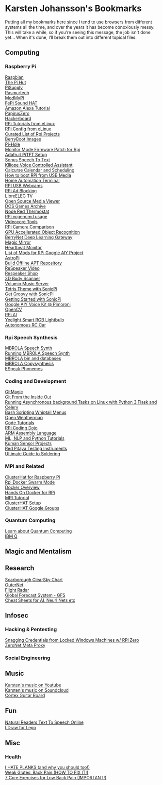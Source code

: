 # Karsten Johansson's Bookmarks
Putting all my bookmarks here since I tend to use browsers from different systems all the time, and over the years it has become obnoxiously messy. This will take a while, so if you're seeing this message, the job isn't done yet... When it's done, I'll break them out into different topical files. 


## Computing

### Raspberry Pi
[Raspbian](https://www.raspbian.org/)<br>
[The Pi Hut](https://thepihut.com/collections/raspberry-pi)<br>
[PiSupply](https://www.pi-supply.com)<br>
[Rasmurtech](http://www.rasmurtech.com/)<br>
[ModMyPi](https://www.modmypi.com/)<br>
[FePi Sound HAT](http://fe-pi.com/products/fe-pi-audio-z-v2)<br>
[Amazon Alexa Tutorial](http://www.rasmurtech.com/)<br>
[PapirusZero](https://www.youtube.com/watch?v=zC0DITQ7OvM)<br>
[Hackerboard](http://hackerboards.com/rpi-3-add-on-loads-up-on-sensors-wireless-radios/)<br>
[RPi Tutorials from eLinux](http://elinux.org/RPi_Tutorials#Installing_Google_Coder_on_Raspbian)<br>
[RPi Config from eLinux](http://elinux.org/RPi_Tutorials#Installing_Google_Coder_on_Raspbian)<br>
[Curated List of Rpi Projects](https://github.com/blackout314/awesome-raspberry-pi)<br>
[BerryBoot Images](http://berryboot.alexgoldcheidt.com/images/)<br>
[Pi-Hole](https://github.com/pi-hole/pi-hole)<br>
[Monitor Mode Firmware Patch for Rpi](https://github.com/seemoo-lab/bcm-rpi3)<br>
[Adafruit PiTFT Setup](https://learn.adafruit.com/running-opengl-based-games-and-emulators-on-adafruit-pitft-displays/pitft-setup)<br>
[Sonus Speech To Text](https://github.com/evancohen/sonus)<br>
[Klliope Voice Controlled Assistant](https://github.com/kalliope-project/kalliope)<br>
[Calcurse Calendar and Scheduling](http://calcurse.org/)<br>
[How to boot RPi from USB Media](https://www.raspberrypi.org/documentation/hardware/raspberrypi/bootmodes/msd.md)<br>
[Home Automation Terminal](http://blog.mkme.org/index.php/raspberry-pi-home-automation/)<br>
[RPI USB Webcams](http://elinux.org/RPi_USB_Webcams)<br>
[RPi Ad Blocking](https://n0where.net/raspberry-pi-ad-blocking/)<br>
[LibreELEC TV](https://libreelec.tv/about/)<br>
[Open Source Media Viewer](https://osmc.tv/about/)<br>
[DOS Games Archive](http://www.dosgamesarchive.com/games/)<br>
[Node Red Thermostat](https://tech.scargill.net/a-thermostat-weekend/)<br>
[RPi vcgencmd usage](http://www.elinux.org/RPI_vcgencmd_usage)<br>
[Videocore Tools](https://github.com/nezticle/RaspberryPi-BuildRoot/wiki/VideoCore-Tools)<br>
[RPi Camera Comparison](http://www.semifluid.com/2017/01/23/raspberry-pi-camera-comparison/)<br>
[GPU Accellerated Object Recognition](http://www.cnx-software.com/2017/04/30/gpu-accelerated-object-recognition-on-raspberry-pi-3-raspberry-pi-zero/)<br>
[BerryNet Deep Learning Gateway](https://github.com/DT42/BerryNet)<br>
[Magic Mirror](https://www.pilkington.com/en/global/products/product-categories/special-applications/pilkington-mirroview)<br>
[Heartbeat Monitor](https://www.raspberrypi.org/magpi/heartbeat-monitor/)<br>
[List of Mods for RPi Google AIY Project](http://ktinkerer.co.uk/list-mods-raspberry-pi-aiy-project/)<br>
[AstroPi](https://astropicase.com/)<br>
[Build Offline APT Repository](https://www.youtube.com/watch?v=vUKOAqVxVNM)<br>
[ReSpeaker Video](https://www.youtube.com/watch?v=fqaBuc9qxNg)<br>
[Respeaker Shop](http://www.robotshop.com/ca/en/respeaker-grove-expansion-board.html?gclid=EAIaIQobChMIz_OIpZPz1QIVErXACh0CzgWPEAYYASABEgKqWvD_BwE)<br>
[3D Body Scanner](http://www.instructables.com/id/3D-Body-Scanner-Using-Raspberry-Pi-Cameras/)<br>
[Volumio Music Server](http://www.learn.cf/2017/08/volumio-music-server-on-your-raspberry.html)<br>
[Tetris Theme with SonicPi](https://codeclubprojects.org/en-GB/sonic-pi/tetris-theme/)<br>
[Get Groovy with SonicPi](https://blog.codeclub.org.uk/2017/08/25/get-groovy-with-sonic-pi/)<br>
[Getting Started with SonicPi](https://codeclubprojects.org/en-GB/resources/sonic-pi-intro/)<br>
[Google AIY Voice Kit @ Pimoroni](https://shop.pimoroni.com/products/google-aiy-voice-kit?utm_source=back-in-stock&utm_medium=email&utm_campaign=stock-notification&utm_content=Google%20AIY%20Voice%20Kit&bis_id=4N56dD&variant=48095279498)<br>
[OpenCV](http://docs.opencv.org/3.1.0/dc/d2c/tutorial_real_time_pose.html)<br>
[RPi AI](https://rpiai.com/)<br>
[Yeelight Smart RGB Lightbulb](http://www.notenoughtech.com/review/yeelight-rgb-smart-led-lightbulb/)<br>
[Autonomous RC Car](https://www.youtube.com/watch?v=SqE_NVdBI1U)<br>

### Rpi Speech Synthesis

[MBROLA Speech Synth](http://www.muflone.com/gespeaker/english/mbrola.html)<br>
[Running MBROLA Speech Synth](http://www.tcts.fpms.ac.be/synthesis/mbrola/mbruse.html)<br>
[MBROLA bin and databases](http://tcts.fpms.ac.be/synthesis/mbrola/mbrcopybin.html)<br>
[MBROLA Copysynthesis](http://felix.syntheticspeech.de/copysynthMbrola.html)<br>
[ESpeak Phonemes](http://espeak.sourceforge.net/phonemes.html)<br>

### Coding and Development

[GitMagic](https://crypto.stanford.edu/~blynn/gitmagic/)<br>
[Git From the Inside Out](https://codewords.recurse.com/issues/two/git-from-the-inside-out)<br>
[Running Asynchronous background Tasks on Linux with Python 3 Flask and Celery](https://techarena51.com/blog/running-asynchronous-background-tasks-linux-python-3-flask-celery/)<br>
[Bash Scripting Whiptail Menus](https://en.wikibooks.org/wiki/Bash_Shell_Scripting/Whiptail)<br>
[Open Weathermap](http://openweathermap.org/widgets-constructor)<br>
[Code Tutorials](http://programmingprof.blogspot.ca/)<br>
[RPi Coding Dojo](http://kata.coderdojo.com/wiki/Raspberry_Pi_Path)<br>
[ARM Assembly Language](https://azeria-labs.com/writing-arm-assembly-part-1/)<br>
[ML, NLP and Python Tutorials](https://unsupervisedmethods.com/over-150-of-the-best-machine-learning-nlp-and-python-tutorials-ive-found-ffce2939bd78)<br>
[Kuman Sensor Projects](http://www.kumantech.com/help/documents-and-recources_h0037.html)<br>
[Red Pitaya Testing Instruments](http://www.switchdoc.com/2017/07/red-pitaya-open-source-instruments-now-on-switchdoc-labs/)<br>
[Ultimate Guide to Soldering](https://www.youtube.com/playlist?list=PLsqZYLz3jrKCx52S3O9bAub6yGT3LsiGQ&utm_source=Shopify&utm_campaign=6dba9bccd1-EMAIL_CAMPAIGN_2017_07_20&utm_medium=email&utm_term=0_3772e11665-6dba9bccd1-104512521&mc_cid=6dba9bccd1&mc_eid=611010c040)<br>

### MPI and Related


[ClusterHat for Raspberry Pi](https://shop.pimoroni.com/products/cluster-hat)<br>
[Rpi Docker Swarm Mode](https://blog.alexellis.io/live-deep-dive-pi-swarm/)<br>
[Docker Overview](https://docs.docker.com/engine/understanding-docker/)<br>
[Hands On Docker for RPi](http://blog.alexellis.io/hands-on-docker-raspberrypi/)<br>
[MPI Tutorial](http://mpitutorial.com/tutorials/)<br>
[ClusterHAT Setup](https://code2.metcarob.com/node/294)<br>
[ClusterHAT Google Groups](https://groups.google.com/forum/#!forum/clusterhat)<br>

### Quantum Computing

[Learn about Quantum Computing](https://researchweb.watson.ibm.com/ibm-q/learn/)<br>
[IBM Q](https://quantumexperience.ng.bluemix.net/qx/tutorial?sectionId=b03bd3750e9b05822d31f4d9ffb097ba&pageIndex=0)<br>

## Magic and Mentalism




## Research
[Scarborough ClearSky Chart](http://www.cleardarksky.com/c/ScrbONkey.html?1)<br>
[OuterNet](https://outernet.is/)<br>
[Flight Radar](https://www.flightradar24.com/raspberry-pi)<br>
[Global Forecast System - GFS](https://www.ncdc.noaa.gov/data-access/model-data/model-datasets/global-forcast-system-gfs)<br>
[Cheat Sheets for AI, Neurl Nets etc](https://becominghuman.ai/cheat-sheets-for-ai-neural-networks-machine-learning-deep-learning-big-data-678c51b4b463)<br>



## Infosec

### Hacking & Pentesting

[Snagging Credentials from Locked Windows Machines w/ RPi Zero](http://elevatedprompt.com/2016/09/snagging-credentials-from-locked-machines-with-raspberry-pi-zero/)<br>
[ZeroNet Meta Proxy](https://zero.acelewis.com/)<br>

### Social Engineering


## Music
[Karsten's music on Youtube](https://www.youtube.com/playlist?list=PL06363AC23B94A806)<br>
[Karsten's music on Soundcloud](https://soundcloud.com/intruder-1/tracks)<br>
[Cortex Guitar Board](https://hackaday.io/project/7936-cortex-guitar-board)<br>


## Fun
[Natural Readers Text To Speech Online](https://www.naturalreaders.com/online/)<br>
[LDraw for Lego](http://www.ldraw.org/help/getting-started/mac.html)<br>

## Misc

### Health

[I HATE PLANKS (and why you should too!)](https://www.youtube.com/watch?v=UIDaXSXjuGc)<br>
[Weak Glutes: Back Pain (HOW TO FIX IT!)](https://www.youtube.com/watch?v=NhlVYy1wkKQ)<br>
[7 Core Exercises for Low Back Pain (IMPORTANT!)](https://www.youtube.com/watch?v=gIhCuqtC0r0)<br>
